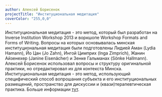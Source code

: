 ```yaml
---
author: Алексей Борисенок
projectTitle: "Институциональная медитация"
coverColor: "255,0,0"
---
```

Институциональная медитация - это метод, который был разработан на Inverse Institution Workshop 2013 и воркшопе Workshop Formats and Forms of Writing. Вопросы на которых основывалась минская институциональная медитация были подготовлены Лидией Аман (Lydia Hamann), Йо Цан (Jo Zahn), Ингой Цимприх (Inga Zimprich), Жанин Айзенехер (Janine Eisenächer) и Зенке Гальманах (Sönke Hallmann). Алексей Борисенок использовал вопросы и структуру оригинальной практики, но отредактировал их для контекста Минска. Институциональная медитация - это метод, использующий специфический способ вопрошания субъекта и его институциональных размещений, пространство для дискуссии и (квази)терапевтическая практика. Больше информации [тут][1]. 

[1]:	http://www.inverse-institution.org/